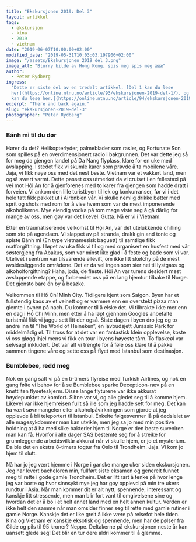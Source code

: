 ```yaml
---
title: "Ekskursjonen 2019: Del 3"
layout: artikkel
tags:
  - ekskursjon
  - kina
  - 2019
  - vietnam
date: "2019-06-07T10:00:00+02:00"
modified_date: "2019-05-31T10:03:03.197906+02:00"
image: "/assets/Ekskursjonen 2019 del 3.png"
image_alt: "Blurry bilde av Hong Kong, spis meg spis meg æææ"
author:
  - Peter Rydberg
ingress:
  "Dette er siste del av en tredelt artikkel. [Del 1 kan du lese
  her](https://online.ntnu.no/article/93/ekskursjonen-2019-del-1/), og [del 2
  kan du lese her.](https://online.ntnu.no/article/94/ekskursjonen-2019-del-2/)"
excerpt: "There and back again."
slug: "ekskursjonen-2019-del-3"
photographer: "Peter Rydberg"
---
```


### Bánh mì til du dør

Hører du det? Helikopterlyder, palmeblader som rasler, og Fortunate Son som
spilles på en overdimensjonert radio i bakgrunnen. Det var dette jeg så for meg
da gjengen landet på Da Nang flyplass, klare for en uke med avslapping. I stedet
fikk vi skumle karer som prøvde å ta mobilene våre. Jaja, vi fikk nøye oss med
det nest beste. Vietnam var et vakkert land, men også svært varmt. Dette passet
oss utmerket da vi cruiset i en fellestaxi på vei mot Hội An for å gjenforenes
med to karer fra gjengen som hadde dratt i forveien. Vi ankom den lille
turistbyen til lek og konkurranser, før vi i det hele tatt fikk pakket ut i
Airbnb’en vår. Vi skulle nemlig drikke bøtter med sprit og shots med rom for å
vise hvem som var de mest imponerende alkoholikerne. Mye elendig vodka på tom
mage viste seg å gå dårlig for mange av oss, men gøy var det likevel. Gutta. Nå
er vi i Vietnam.

Etter en traumatiserende velkomst til Hội An, var det utelukkende chilling som
sto på agendaen. Vi slappet av på stranda, drakk gin and tonic og spiste Bánh mì
(En type vietnamesisk baguett) til samtlige fikk matforgiftning. I løpet av uka
fikk vi til og med organisert en husfest med vår søstergjeng fra Abakus, som var
minst like glad i å feste og bade som vi var. Utelivet i sentrum var tilsvarende
ellevilt, om ikke litt sketchy på de mest avsidesliggende områdene. Det er da
vel ingen som sier nei til lystgass og alkoholforgiftning? Haha, joda, de
fleste. Hội An var turens desidert mest avslappende etappe, og forberedet oss på
en lang hjemtur tilbake til Norge. Det gjensto bare én by å besøke.

Velkommen til Hồ Chí Minh City. Tidligere kjent som Saigon. Byen har et
fullstendig kaos av et veinett og er varmere enn en overstekt pizza man glemte i
ovnen på nach. Du kommer til å elske det. Vi tilbrakte ikke mer enn en dag i Hồ
Chí Minh, men etter å ha løpt gjennom Googles anbefalte turistmål fikk vi jaggu
sett litt der også. Siste dagen i byen dro jeg og to andre inn til “The World of
Heineken”, en lavbudsjett Jurassic Park for middelmådig øl. Til tross for at det
var en fantastisk klein opplevelse, koste vi oss gløgg ihjel mens vi fikk en
tour i byens høyeste tårn. To flaskeøl var selvsagt inkludert. Det var alt vi
trengte for å føle oss klare til å pakke sammen tingene våre og sette oss på
flyet med Istanbul som destinasjon.

### Bumblebee, redd meg

Nok en gang satt vi på en ti-timers flyreise med Turkish Airlines, og nok en
gang følte vi behov for å se Bumblebee sparke Decepticon-ræv på en knøttliten
flyseteskjerm. Disse lange flyturene var ikke akkurat høydepunktet av komfort.
Slitne var vi, og alle gledet seg til å komme hjem. Likevel var ikke hjemreisen
fullt så ille som jeg hadde sett for meg. Det kan ha vært søvnmangelen eller
alkoholpåvirkningen som gjorde at jeg opplevde å bli teleportert til Istanbul.
Enkelte følgesvenner lå på dødsleiet av alle magesykdommer man kan utvikle, men
jeg sa jo med min positive holdning at å ha med slike bakterier hjem til Norge
er den beste suveniren man kan få. Hvorfor i alle dager SAS bestemte seg for å
streike for grunnleggende arbeidsvilkår akkurat når vi skulle hjem, er jo et
mysterium. Da ble det en ekstra 8-timers togtur fra Oslo til Trondheim. Jaja. Vi
kom jo hjem til slutt.

Nå har jo jeg vært hjemme i Norge i ganske mange uker siden ekskursjonen. Jeg
har levert bacheloren min, fullført siste eksamen og generelt funnet meg til
rette i gode gamle Trondheim. Det er litt rart å tenke på hvor lenge jeg var
borte og hvor sinnsykt mye jeg har gøy opplevd på min tre ukers rundtur i Asia.
Når man kommer dit er alt nytt, spennende, interessant og kanskje litt
stressende, men man blir fort vant til omgivelsene sine og hvordan det er å bo i
et helt annet land med en helt annen kultur. Verden er ikke helt den samme når
man omsider finner seg til rette med gamle rutiner i gamle Norge. Kanskje det er
like greit å ikke være på reisefot hele tiden. Kina og Vietnam er kanskje
eksotisk og spennende, men har de pølser fra Gilde og pils til 95 kroner? Neppe.
Deltakerne på ekskursjonen neste år kan uansett glede seg! Det blir en tur dere
aldri kommer til å glemme.
